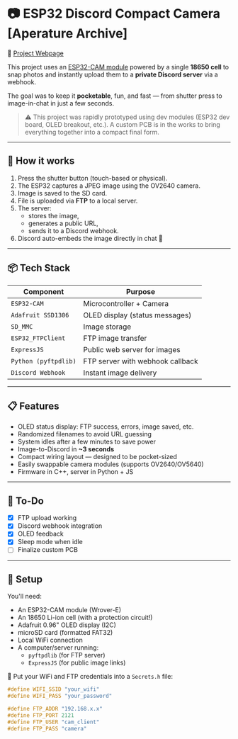 # 📷 ESP32 Discord Compact Camera [Aperature Archive]

🔗 [Project Webpage](https://marcusfrisch.netlify.app/projects/espcam/)

This project uses an [ESP32-CAM module](https://randomnerdtutorials.com/esp32-cam-video-streaming-web-server-camera-home-assistant/) powered by a single **18650 cell** to snap photos and instantly upload them to a **private Discord server** via a webhook.

The goal was to keep it **pocketable**, fun, and fast — from shutter press to image-in-chat in just a few seconds.

> ⚠️ This project was rapidly prototyped using dev modules (ESP32 dev board, OLED breakout, etc.). A custom PCB is in the works to bring everything together into a compact final form.

---

## 🔧 How it works

1. Press the shutter button (touch-based or physical).
2. The ESP32 captures a JPEG image using the OV2640 camera.
3. Image is saved to the SD card.
4. File is uploaded via **FTP** to a local server.
5. The server:
   - stores the image,
   - generates a public URL,
   - sends it to a Discord webhook.
6. Discord auto-embeds the image directly in chat 🎉

---

## 📦 Tech Stack

| Component         | Purpose                        |
| ----------------- | ------------------------------ |
| `ESP32-CAM`       | Microcontroller + Camera       |
| `Adafruit SSD1306`| OLED display (status messages) |
| `SD_MMC`          | Image storage                  |
| `ESP32_FTPClient` | FTP image transfer             |
| `ExpressJS`       | Public web server for images   |
| `Python (pyftpdlib)` | FTP server with webhook callback |
| `Discord Webhook` | Instant image delivery         |

---

## 📋 Features

- OLED status display: FTP success, errors, image saved, etc.
- Randomized filenames to avoid URL guessing
- System idles after a few minutes to save power
- Image-to-Discord in **~3 seconds**
- Compact wiring layout — designed to be pocket-sized
- Easily swappable camera modules (supports OV2640/OV5640)
- Firmware in C++, server in Python + JS

---

## 🚧 To-Do

- [x] FTP upload working
- [x] Discord webhook integration
- [x] OLED feedback
- [x] Sleep mode when idle
- [ ] Finalize custom PCB

---

## 🧪 Setup

You'll need:

- An ESP32-CAM module (Wrover-E)
- An 18650 Li-ion cell (with a protection circuit!)
- Adafruit 0.96" OLED display (I2C)
- microSD card (formatted FAT32)
- Local WiFi connection
- A computer/server running:
  - `pyftpdlib` (for FTP server)
  - `ExpressJS` (for public image links)

📁 Put your WiFi and FTP credentials into a `Secrets.h` file:

```cpp
#define WIFI_SSID "your_wifi"
#define WIFI_PASS "your_password"

#define FTP_ADDR "192.168.x.x"
#define FTP_PORT 2121
#define FTP_USER "cam_client"
#define FTP_PASS "camera"
